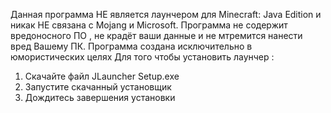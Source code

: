 Данная программа НЕ является лаунчером для Minecraft: Java Edition и никак НЕ связана с Mojang и Microsoft. 
Программа не содержит вредоносного ПО , не крадёт ваши данные и не мтремится нанести вред Вашему ПК.
Программа создана исключительно в юмористических целях
Для того чтобы установить лаунчер :
1. Скачайте файл JLauncher Setup.exe
2. Запустите скачанный установщик
3. Дождитесь завершения установки
